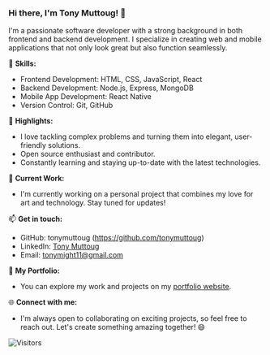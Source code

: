 ### Hi there, I'm Tony Muttoug! 👋

I'm a passionate software developer with a strong background in both frontend and backend development. I specialize in creating web and mobile applications that not only look great but also function seamlessly.

🌟 **Skills:**
- Frontend Development: HTML, CSS, JavaScript, React
- Backend Development: Node.js, Express, MongoDB
- Mobile App Development: React Native
- Version Control: Git, GitHub

🚀 **Highlights:**
- I love tackling complex problems and turning them into elegant, user-friendly solutions.
- Open source enthusiast and contributor.
- Constantly learning and staying up-to-date with the latest technologies.

💼 **Current Work:**
- I'm currently working on a personal project that combines my love for art and technology. Stay tuned for updates!

📫 **Get in touch:**
- GitHub: tonymuttoug (https://github.com/tonymuttoug)
- LinkedIn: [Tony Muttoug](https://www.linkedin.com/in/tonymuttoug)
- Email: tonymight11@gmail.com

🔗 **My Portfolio:**
- You can explore my work and projects on my [portfolio website](https://www.tonymuttoug.dev).

🌐 **Connect with me:**
- I'm always open to collaborating on exciting projects, so feel free to reach out. Let's create something amazing together! 😄

![Visitors](https://visitor-badge.glitch.me/badge?page_id=tonymuttoug.tonymuttoug)

